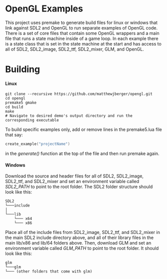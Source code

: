 # OpenGL Examples

This project uses premake to generate build files for linux or windows that link against SDL2 and OpenGL to run separate examples of OpenGL code. There is a set of core files that contain some OpenGL wrappers and a main file that runs a state machine inside of a game loop. In each example there is a state class that is set in the state machine at the start and has access to all of SDL2, SDL2_image, SDL2_ttf, SDL2_mixer, GLM, and OpenGL.

# Building

#### Linux

    git clone --recursive https://github.com/matthewjberger/opengl.git
    cd opengl
    premake5 gmake
    cd build
    make
    # Navigate to desired demo's output directory and run the corresponding executable

To build specific examples only, add or remove lines in the premake5.lua file that say:
```lua
create_example("projectName")
```
in the _generate()_ function at the top of the file and then run premake again.

#### Windows

Download the source and header files for all of SDL2, SDL2_image, SDL2_ttf, and SDL2_mixer and set an environment variable called *SDL2_PATH* to point to the root folder. The SDL2 folder structure should look like this:

```
SDL2
└───include
│      
└───lib
    └─── x64
    └─── x86
```
Place all of the include files from SDL2_image, SDL2_ttf, and SDL2_mixer in the main SDL2 include directory above, and all of their library files in the main lib/x86 and lib/64 folders above.
Then, download GLM and set an environment variable called *GLM_PATH* to point to the root folder. It should look like this:

```
glm
└───glm
└─── (other folders that come with glm)
```
